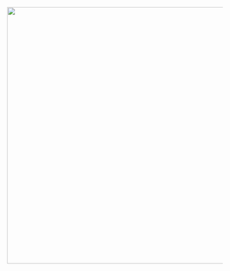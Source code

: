 
<img src="https://github-widgetbox.vercel.app/api/profile?username=kazuyagodsz&data=followers,repositories,stars,commits" width="600">
